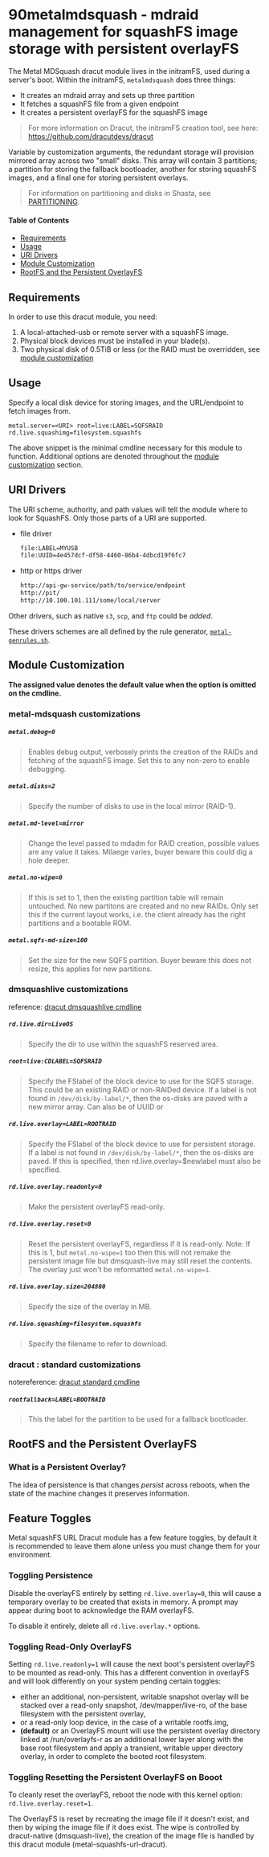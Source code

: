 # 90metalmdsquash - mdraid management for squashFS image storage with persistent overlayFS

The Metal MDSquash dracut module lives in the initramFS, used during a server's boot. Within the initramFS, `metalmdsquash` does three things:
- It creates an mdraid array and sets up three partition
- It fetches a squashFS file from a given endpoint
- It creates a persistent overlayFS for the squashFS image 

> For more information on Dracut, the initramFS creation tool, see here: https://github.com/dracutdevs/dracut

Variable by customization arguments, the redundant storage will provision mirrored array across two "small" disks. This array
will contain 3 partitions; a partition for storing the fallback bootloader, another for storing squashFS images, and a final one for
storing persistent overlays.

> For information on partitioning and disks in Shasta, see [PARTITIONING](https://stash.us.cray.com/projects/MTL/repos/docs-csm-install/browse/104-NCN-PARTITIONING.md).

#### Table of Contents

- [Requirements](#requirements)
- [Usage](#usage)
- [URI Drivers](#uri-drivers)
- [Module Customization](#module-customization)
- [RootFS and the Persistent OverlayFS](#rootfs-and-the-persistent-overlayfs)

## Requirements

In order to use this dracut module, you need:

1. A local-attached-usb or remote server with a squashFS image.
2. Physical block devices must be installed in your blade(s).
3. Two physical disk of 0.5TiB or less (or the RAID must be overridden, see [module customization](#module-customization)

## Usage

Specify a local disk device for storing images, and the URL/endpoint to fetch images from.

```
metal.server=<URI> root=live:LABEL=SQFSRAID rd.live.squashimg=filesystem.squashfs
```

The above snippet is the minimal cmdline necessary for this module to function. Additional options 
are denoted throughout the [module customization](#module-customization) section.

## URI Drivers

The URI scheme, authority, and
path values will tell the module where to look for SquashFS. Only those parts of a URI are supported.

- file driver
    ```bash
    file:LABEL=MYUSB
    file:UUID=4e457dcf-df58-4460-86b4-4dbcd19f6fc7
    ```
- http or https driver
    ```bash
    http://api-gw-service/path/to/service/endpoint
    http://pit/
    http://10.100.101.111/some/local/server
    ```

Other drivers, such as native `s3`, `scp`, and `ftp` could be _added_.

These drivers schemes are all defined by the rule generator, [`metal-genrules.sh`](./metal-genrules.sh).

## Module Customization

**The assigned value denotes the default value when the option is omitted on the cmdline.**

### metal-mdsquash customizations

##### `metal.debug=0`
> Enables debug output, verbosely prints the creation of the RAIDs and fetching of the squashFS image.
> Set this to any non-zero to enable debugging.

##### `metal.disks=2`
> Specify the number of disks to use in the local mirror (RAID-1).


##### `metal.md-level=mirror`
> Change the level passed to mdadm for RAID creation, possible values are any value it takes. 
> Milaege varies, buyer beware this could dig a hole deeper.

##### `metal.no-wipe=0`
> If this is set to 1, then the existing partition table will remain untouched. No new partitons
> are created and no new RAIDs. Only set this if the current layout works, i.e. the client 
> already has the right partitions and a bootable ROM.

##### `metal.sqfs-md-size=100`
> Set the size for the new SQFS partition.
> Buyer beware this does not resize, this applies for new partitions.

### dmsquashlive customizations

reference: [dracut dmsquashlive cmdline](1)

##### `rd.live.dir=LiveOS`
> Specify the dir to use within the squashFS reserved area.

##### `root=live:CDLABEL=SQFSRAID`
> Specify the FSlabel of the block device to use for the SQFS storage. This could be an existing RAID or non-RAIDed device.
> If a label is not found in `/dev/disk/by-label/*`, then the os-disks are paved with a new mirror array.
> Can also be of UUID or 

##### `rd.live.overlay=LABEL=ROOTRAID`
> Specify the FSlabel of the block device to use for persistent storage.
> If a label is not found in `/dev/disk/by-label/*`, then the os-disks are paved.
> If this is specified, then rd.live.overlay=$newlabel must also be specified.

##### `rd.live.overlay.readonly=0`
> Make the persistent overlayFS read-only.

##### `rd.live.overlay.reset=0`
> Reset the persistent overlayFS, regardless if it is read-only.
> Note: If this is 1, but `metal.no-wipe=1` too then this will not remake the persistent image file
> but dmsquash-live may still reset the contents. The overlay just won't be
> reformatted `metal.no-wipe=1`.

##### `rd.live.overlay.size=204800`
> Specify the size of the overlay in MB.

##### `rd.live.squashimg=filesystem.squashfs`
> Specify the filename to refer to download.

### dracut : standard customizations

notereference: [dracut standard cmdline](2)

##### `rootfallback=LABEL=BOOTRAID`
> This the label for the partition to be used for a fallback bootloader.

## RootFS and the Persistent OverlayFS

### What is a Persistent Overlay?

The idea of persistence is that changes _persist_ across reboots, when the state of the machine
changes it preserves information.

## Feature Toggles

Metal squashFS URL Dracut module has a few feature toggles, by default it is recommended to leave
them alone unless you must change them for your environment.

### Toggling Persistence

Disable the overlayFS entirely by setting `rd.live.overlay=0`, this will cause a temporary overlay
to be created that exists in memory. A prompt may appear during boot to acknowledge the RAM overlayFS.

To disable it entirely, delete all `rd.live.overlay.*` options.

### Toggling Read-Only OverlayFS

Setting `rd.live.readonly=1` will cause the next boot's persistent overlayFS to be mounted
as read-only. This has a different convention in overlayFS and will look differently on your
system pending certain toggles:

- either an
  additional, non-persistent, writable snapshot overlay will be
  stacked over a read-only snapshot, /dev/mapper/live-ro, of the
  base filesystem with the persistent overlay,
- or a read-only loop
  device, in the case of a writable rootfs.img,
- **(default)** or an OverlayFS
  mount will use the persistent overlay directory linked at
  /run/overlayfs-r as an additional lower layer along with the base
  root filesystem and apply a transient, writable upper directory
  overlay, in order to complete the booted root filesystem.

### Toggling Resetting the Persistent OverlayFS on Booot

To cleanly reset the overlayFS, reboot the node with this kernel option:
`rd.live.overlay.reset=1`.

The OverlayFS is reset by recreating the image file if it doesn't exist, and then by wiping the image
file if it does exist. The wipe is controlled by dracut-native (dmsquash-live), the creation of
the image file is handled by this dracut module (metal-squashfs-url-dracut).

[1]: https://github.com/dracutdevs/dracut/blob/master/dracut.cmdline.7.asc#booting-live-images
[2]: https://github.com/dracutdevs/dracut/blob/master/dracut.cmdline.7.asc#standard
